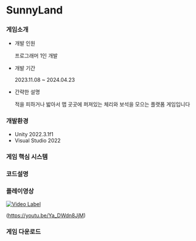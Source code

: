 # SunnyLand


### 게임소개
+ 개발 인원
  
    프로그래머 1인 개발
  
+ 개발 기간
  
    2023.11.08 ~ 2024.04.23
  
+ 간략한 설명
  
    적을 피하거나 밟아서 맵 곳곳에 퍼져있는 체리와 보석을 모으는 플랫폼 게임입니다

### 개발환경
+ Unity 2022.3.1f1
+ Visual Studio 2022


### 게임 핵심 시스템



### 코드설명



### 플레이영상
[![Video Label](http://img.youtube.com/vi/Ya_DWdn8JjM/0.jpg)](https://youtu.be/Ya_DWdn8JjM)


(https://youtu.be/Ya_DWdn8JjM)


### 게임 다운로드


